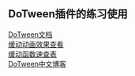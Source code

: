 ## DoTween插件的练习使用  

[DoTween文档](http://dotween.demigiant.com/documentation.php)  
[缓动动画效果查看](http://robertpenner.com/easing/easing_demo.html)  
[缓动函数速查表](https://easings.net/zh-cn)  
[DoTween中文博客](https://blog.csdn.net/y1196645376/article/details/50661931)  


